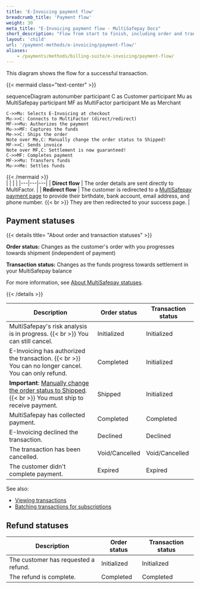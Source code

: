 ```yaml
---
title: 'E-Invoicing payment flow'
breadcrumb_title: 'Payment flow'
weight: 30
meta_title: "E-Invoicing payment flow - MultiSafepay Docs"
short_description: "Flow from start to finish, including order and transaction status changes"
layout: 'child'
url: '/payment-methods/e-invoicing/payment-flow/'
aliases:
    - /payments/methods/billing-suite/e-invoicing/payment-flow/
---
```


This diagram shows the flow for a successful transaction.

{{< mermaid class="text-center" >}}

sequenceDiagram
    autonumber
    participant C as Customer
    participant Mu as MultiSafepay
    participant MF as MultiFactor
    participant Me as Merchant

    C->>Mu: Selects E-Invoicing at checkout
    Mu->>C: Connects to MultiFactor (direct/redirect)
    MF->>Mu: Authorizes the payment
    Mu->>MF: Captures the funds
    Me->>C: Ships the order
    Note over Me,C: Manually change the order status to Shipped! 
    MF->>C: Sends invoice 
    Note over MF,C: Settlement is now guaranteed!
    C->>MF: Completes payment 
    MF->>Mu: Transfers funds 
    Mu->>Me: Settles funds

{{< /mermaid >}}
&nbsp;  
|  |  |  |
|---|---|---|
| **Direct flow** | The order details are sent directly to MultiFactor. | 
| **Redirect flow** | The customer is redirected to a [MultiSafepay payment page](/payment-pages/) to provide their birthdate, bank account, email address, and phone number. {{< br >}} They are then redirected to your success page. | 

## Payment statuses

{{< details title= "About order and transaction statuses" >}}

**Order status:** Changes as the customer's order with you progresses towards shipment (independent of payment)

**Transaction status:** Changes as the funds progress towards settlement in your MultiSafepay balance

For more information, see [About MultiSafepay statuses](/about-payments/multisafepay-statuses/).

{{< /details >}}

| Description | Order status | Transaction status |
|---|---|---|
| MultiSafepay's risk analysis is in progress. {{< br >}} You can still cancel. | Initialized   | Initialized  |
| E-Invoicing has authorized the transaction. {{< br >}} You can no longer cancel. You can only refund. | Completed  | Initialized  |
| **Important**: [Manually change the order status to Shipped](/about-payments/pay-later-shipped-status/). {{< br >}} You must ship to receive payment. | Shipped | Initialized |
| MultiSafepay has collected payment. | Completed    | Completed  |
| E-Invoicing declined the transaction. | Declined | Declined |
| The transaction has been cancelled. | Void/Cancelled | Void/Cancelled |
| The customer didn't complete payment. | Expired | Expired |

See also:

- [Viewing transactions](/payments/methods/billing-suite/e-invoicing/user-guide/viewing-transactions/)
- [Batching transactions for subscriptions](/payments/methods/billing-suite/e-invoicing/user-guide/batching-transactions/)

## Refund statuses

| Description | Order status | Transaction status |
|---|---|---|
| The customer has requested a refund. | Initialized | Initialized |
| The refund is complete.  | Completed | Completed |

